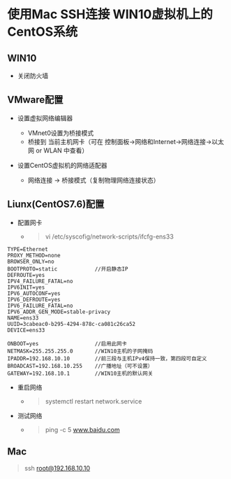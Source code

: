 # 使用Mac SSH连接 WIN10虚拟机上的CentOS系统

## WIN10

- 关闭防火墙

## VMware配置

- 设置虚拟网络编辑器
    - VMnet0设置为桥接模式
    - 桥接到 当前主机网卡（可在 控制面板->网络和Internet->网络连接->以太网 or WLAN 中查看）

- 设置CentOS虚拟机的网络适配器
    - 网络连接 -> 桥接模式（复制物理网络连接状态）

## Liunx(CentOS7.6)配置

- 配置网卡
    - > vi /etc/syscofig/network-scripts/ifcfg-ens33
```
TYPE=Ethernet
PROXY_METHOD=none
BROWSER_ONLY=no
BOOTPROTO=static            //开启静态IP
DEFROUTE=yes
IPV4_FAILURE_FATAL=no
IPV6INIT=yes
IPV6_AUTOCONF=yes
IPV6_DEFROUTE=yes
IPV6_FAILURE_FATAL=no
IPV6_ADDR_GEN_MODE=stable-privacy
NAME=ens33
UUID=3cabeac0-b295-4294-878c-ca081c26ca52
DEVICE=ens33

ONBOOT=yes                  //启用此网卡
NETMASK=255.255.255.0       //WIN10主机的子网掩码
IPADDR=192.168.10.10        //前三段与主机IPv4保持一致，第四段可自定义
BROADCAST=192.168.10.255    //广播地址（可不设置）  
GATEWAY=192.168.10.1        //WIN10主机的默认网关
```

- 重启网络
    - > systemctl restart network.service

- 测试网络
    - > ping -c 5 www.baidu.com

## Mac

> ssh root@192.168.10.10

